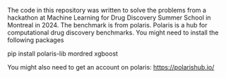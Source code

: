 The code in this repository was written to solve the problems from a hackathon at Machine Learning for Drug Discovery Summer School in Montreal in 2024. 
The benchmark is from polaris. Polaris is a hub for computational drug discovery benchmarks. You might need to install the following packages

pip install polaris-lib mordred xgboost

You might also need to get an account on polaris: https://polarishub.io/

